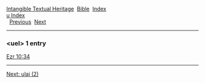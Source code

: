 [Intangible Textual Heritage](../../index)  [Bible](../index) 
[Index](index)   
[u Index](_u_)  
  [Previous](c11873)  [Next](c11875) 

------------------------------------------------------------------------

### &lt;uel&gt; 1 entry

[Ezr 10:34](../kjv/ezr010.htm#034)  

------------------------------------------------------------------------

[Next: ulai (2)](c11875)
